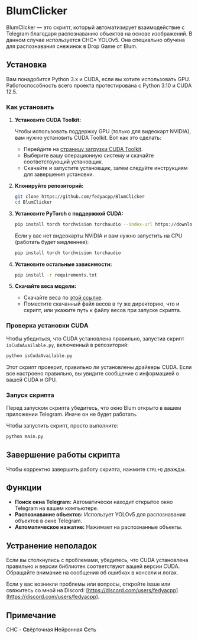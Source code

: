 # BlumClicker

BlumClicker — это скрипт, который автоматизирует взаимодействие с Telegram благодаря распознаванию объектов на основе изображений. В данном случае используется СНС* YOLOv5. Она специально обучена для распознавания снежинок в Drop Game от Blum.

## Установка

Вам понадобится Python 3.x и CUDA, если вы хотите использовать GPU. Работоспособность всего проекта протестирована с Python 3.10 и CUDA 12.5.

### Как установить

1. **Установите CUDA Toolkit:**

   Чтобы использовать поддержку GPU (только для видеокарт NVIDIA), вам нужно установить CUDA Toolkit. Вот как это сделать:

   - Перейдите на [страницу загрузки CUDA Toolkit](https://developer.nvidia.com/cuda-downloads).
   - Выберите вашу операционную систему и скачайте соответствующий установщик.
   - Скачайте и запустите установщик, затем следуйте инструкциям для завершения установки.

2. **Клонируйте репозиторий:**
   ```bash
   git clone https://github.com/fedyacpp/BlumClicker
   cd BlumClicker
   ```

3. **Установите PyTorch с поддержкой CUDA:**
   ```bash
   pip install torch torchvision torchaudio --index-url https://download.pytorch.org/whl/cu121
   ```

   Если у вас нет видеокарты NVIDIA и вам нужно запустить на CPU (работать будет медленнее):
   ```bash
   pip install torch torchvision torchaudio
   ```

4. **Установите остальные зависимости:**
   ```bash
   pip install -r requirements.txt
   ```

5. **Скачайте веса модели:**
   - Скачайте веса по [этой ссылке](https://drive.google.com/file/d/1lUTl4GulseoWs_vhPnYp0qkIYaumKMNg/view?usp=sharing).
   - Поместите скачанный файл весов в ту же директорию, что и скрипт, или укажите путь к файлу весов при запуске скрипта.

### Проверка установки CUDA

Чтобы убедиться, что CUDA установлена правильно, запустив скрипт `isCudaAvailable.py`, включенный в репозиторий:

```bash
python isCudaAvailable.py
```

Этот скрипт проверит, правильно ли установлены драйверы CUDA. Если все настроено правильно, вы увидите сообщение с информацией о вашей CUDA и GPU.

### Запуск скрипта

Перед запуском скрипта убедитесь, что окно Blum открыто в вашем приложении Telegram. Иначе он не будет работать.

Чтобы запустить скрипт, просто выполните:
```bash
python main.py
```

## Завершение работы скрипта

Чтобы корректно завершить работу скрипта, нажмите `CTRL+Q` дважды.

## Функции

- **Поиск окна Telegram:** Автоматически находит открытое окно Telegram на вашем компьютере.
- **Распознавание объектов:** Использует YOLOv5 для распознавания объектов в окне Telegram.
- **Автоматическое нажатие:** Нажимает на распознанные объекты.

## Устранение неполадок

Если вы столкнулись с проблемами, убедитесь, что CUDA установлена правильно и версии библиотек соответствуют вашей версии CUDA. Обращайте внимание на сообщения об ошибках в консоли и логах.

Если у вас возникли проблемы или вопросы, откройте issue или свяжитесь со мной на Discord: [https://discord.com/users/fedyacpp](https://discord.com/users/fedyacpp).

## Примечание

CHC - **С**вёрточная **Н**ейронная **С**еть
